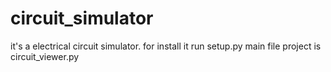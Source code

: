 # circuit_simulator
it's a electrical circuit simulator. for install it run setup.py
main file project is circuit_viewer.py

